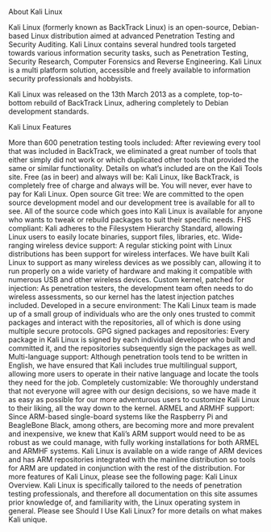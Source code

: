 About Kali Linux

Kali Linux (formerly known as BackTrack Linux) is an open-source, Debian-based Linux distribution aimed at advanced Penetration Testing and Security Auditing. Kali Linux contains several hundred tools targeted towards various information security tasks, such as Penetration Testing, Security Research, Computer Forensics and Reverse Engineering. Kali Linux is a multi platform solution, accessible and freely available to information security professionals and hobbyists.

Kali Linux was released on the 13th March 2013 as a complete, top-to-bottom rebuild of BackTrack Linux, adhering completely to Debian development standards.


Kali Linux Features



More than 600 penetration testing tools included: After reviewing every tool that was included in BackTrack, we eliminated a great number of tools that either simply did not work or which duplicated other tools that provided the same or similar functionality. Details on what’s included are on the Kali Tools site.
Free (as in beer) and always will be: Kali Linux, like BackTrack, is completely free of charge and always will be. You will never, ever have to pay for Kali Linux.
Open source Git tree: We are committed to the open source development model and our development tree is available for all to see. All of the source code which goes into Kali Linux is available for anyone who wants to tweak or rebuild packages to suit their specific needs.
FHS compliant: Kali adheres to the Filesystem Hierarchy Standard, allowing Linux users to easily locate binaries, support files, libraries, etc.
Wide-ranging wireless device support: A regular sticking point with Linux distributions has been support for wireless interfaces. We have built Kali Linux to support as many wireless devices as we possibly can, allowing it to run properly on a wide variety of hardware and making it compatible with numerous USB and other wireless devices.
Custom kernel, patched for injection: As penetration testers, the development team often needs to do wireless assessments, so our kernel has the latest injection patches included.
Developed in a secure environment: The Kali Linux team is made up of a small group of individuals who are the only ones trusted to commit packages and interact with the repositories, all of which is done using multiple secure protocols.
GPG signed packages and repositories: Every package in Kali Linux is signed by each individual developer who built and committed it, and the repositories subsequently sign the packages as well.
Multi-language support: Although penetration tools tend to be written in English, we have ensured that Kali includes true multilingual support, allowing more users to operate in their native language and locate the tools they need for the job.
Completely customizable: We thoroughly understand that not everyone will agree with our design decisions, so we have made it as easy as possible for our more adventurous users to customize Kali Linux to their liking, all the way down to the kernel.
ARMEL and ARMHF support: Since ARM-based single-board systems like the Raspberry Pi and BeagleBone Black, among others, are becoming more and more prevalent and inexpensive, we knew that Kali’s ARM support would need to be as robust as we could manage, with fully working installations for both ARMEL and ARMHF systems. Kali Linux is available on a wide range of ARM devices and has ARM repositories integrated with the mainline distribution so tools for ARM are updated in conjunction with the rest of the distribution.
For more features of Kali Linux, please see the following page: Kali Linux Overview.
Kali Linux is specifically tailored to the needs of penetration testing professionals, and therefore all documentation on this site assumes prior knowledge of, and familiarity with, the Linux operating system in general. Please see Should I Use Kali Linux? for more details on what makes Kali unique.


